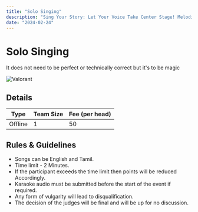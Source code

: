 ```yaml
---
title: "Solo Singing"
description: "Sing Your Story: Let Your Voice Take Center Stage! Melodies Unleashed: Solo Singing Showcase! Let the magic begin!"
date: "2024-02-24"
---
```


# Solo Singing

It does not need to be perfect or technically correct but it's to be magic

<div class="lg:flex">
<img src="/posters/2024/solosinging.jpg" alt="Valorant" class="w-full lg:w-96 mx-auto object-cover" />
</div>


## Details

| Type    | Team Size     | Fee (per head) |
| ------- | ------------- | -------------- |
| Offline | 1             | 50             |

## Rules & Guidelines

-   Songs can be English and Tamil.
-   Time limit - 2 Minutes.
-   If the participant exceeds the time limit then points will be reduced Accordingly.
-   Karaoke audio must be submitted before the start of the event if required.
-   Any form of vulgarity will lead to disqualification.
-   The decision of the judges will be final and will be up for no discussion.
